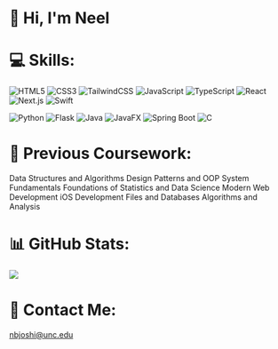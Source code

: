 # 👋 Hi, I'm Neel

# 💻 Skills:
![HTML5](https://img.shields.io/badge/html5-%23E34F26.svg?style=for-the-badge&logo=html5&logoColor=white) 
![CSS3](https://img.shields.io/badge/css3-%231572B6.svg?style=for-the-badge&logo=css3&logoColor=white) 
![TailwindCSS](https://img.shields.io/badge/tailwindcss-%231572B6.svg?style=for-the-badge&logo=tailwindcss&logoColor=white) 
![JavaScript](https://img.shields.io/badge/javascript-%23323330.svg?style=for-the-badge&logo=javascript&logoColor=%23F7DF1E) 
![TypeScript](https://img.shields.io/badge/typescript-%23323330.svg?style=for-the-badge&logo=typescript&logoColor=white) 
![React](https://img.shields.io/badge/react-%23323330.svg?style=for-the-badge&logo=react&logoColor=%2361DAFB)
![Next.js](https://img.shields.io/badge/next.js-%23323330.svg?style=for-the-badge&logo=next.js&logoColor=white) 
![Swift](https://img.shields.io/badge/swift-%23E34F26.svg?style=for-the-badge&logo=swift&logoColor=white) 

![Python](https://img.shields.io/badge/python-3670A0?style=for-the-badge&logo=python&logoColor=ffdd54) 
![Flask](https://img.shields.io/badge/Flask-%2300599C.svg?style=for-the-badge&logo=Flask&logoColor=white)
![Java](https://img.shields.io/badge/java-%23ED8B00.svg?style=for-the-badge&logo=openjdk&logoColor=white) 
![JavaFX](https://img.shields.io/badge/javafx-%23FF0000.svg?style=for-the-badge&logo=javafx&logoColor=white) 
![Spring Boot](https://img.shields.io/badge/springboot-%B9FF66.svg?style=for-the-badge&logo=springboot&logoColor=white) 
![C](https://img.shields.io/badge/c-%2300599C.svg?style=for-the-badge&logo=c&logoColor=white)

# 📝 Previous Coursework:
Data Structures and Algorithms
Design Patterns and OOP
System Fundamentals
Foundations of Statistics and Data Science
Modern Web Development
iOS Development
Files and Databases
Algorithms and Analysis

# 📊 GitHub Stats:
![](https://github-readme-stats.vercel.app/api/top-langs/?username=nbjoshi&theme=tokyonight&hide_border=false&include_all_commits=false&count_private=false&layout=compact)

# 📧 Contact Me:
nbjoshi@unc.edu
<!-- Proudly created with GPRM ( https://gprm.itsvg.in ) -->
